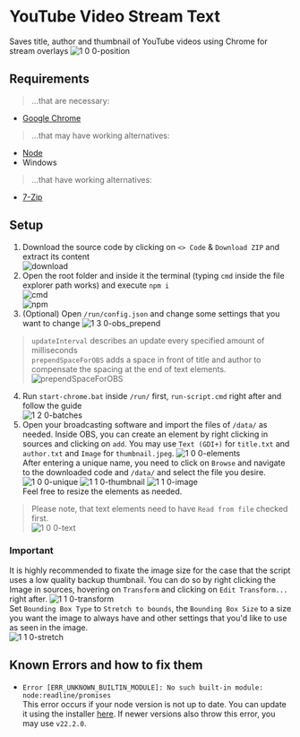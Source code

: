 # YouTube Video Stream Text

Saves title, author and thumbnail of YouTube videos using Chrome for stream overlays
![1 0 0-position](https://github.com/user-attachments/assets/70fd693d-6be7-43f1-ae88-ec40c74a54ff)

## Requirements

> ...that are necessary:
- [Google Chrome](https://www.google.com/chrome/de/download-chrome/)
> ...that may have working alternatives:
- [Node](https://nodejs.org/en/download/prebuilt-installer)
- Windows
> ...that have working alternatives:
- [7-Zip](https://7-zip.de/download.html)

## Setup

1. Download the source code by clicking on `<> Code` & `Download ZIP` and extract its content\
![download](https://github.com/ItsLeMax/YouTube-Video-Stream-Text/assets/80857459/883af1c1-5670-4325-88b3-24452ebc5acb)
2. Open the root folder and inside it the terminal (typing `cmd` inside the file explorer path works) and execute `npm i`\
![cmd](https://github.com/ItsLeMax/YouTube-Video-Stream-Text/assets/80857459/7334f1ee-197e-46e2-8909-2ea95e83f9f6)\
![npm](https://github.com/user-attachments/assets/25b67d93-759a-4ce7-875b-364aac09dcbd)
3. (Optional) Open `/run/config.json` and change some settings that you want to change
![1 3 0-obs_prepend](https://github.com/user-attachments/assets/9da339a5-9a3b-45fc-b432-fb4a32485119)
> `updateInterval` describes an update every specified amount of milliseconds\
> `prependSpaceForOBS` adds a space in front of title and author to compensate the spacing at the end of text elements.\
![prependSpaceForOBS](https://github.com/ItsLeMax/YouTube-Video-Stream-Text/assets/80857459/f4e7f163-a664-4c4d-abe5-fd32b89596f3)
4. Run `start-chrome.bat` inside `/run/` first, `run-script.cmd` right after and follow the guide\
![1 2 0-batches](https://github.com/user-attachments/assets/417b7583-673c-49d7-af63-4a2a9f1b9c16)
5. Open your broadcasting software and import the files of `/data/` as needed. Inside OBS, you can create an element by right clicking in sources and clicking on `add`. You may use `Text (GDI+)` for `title.txt` and `author.txt` and `Image` for `thumbnail.jpeg`.
![1 0 0-elements](https://github.com/user-attachments/assets/619863d2-1d77-40c1-a3f3-5b6a396f3a68)\
After entering a unique name, you need to click on `Browse` and navigate to the downloaded code and `/data/` and select the file you desire.\
![1 0 0-unique](https://github.com/user-attachments/assets/c1358468-7ce6-4431-ac34-179ea438fe11)
![1 1 0-thumbnail](https://github.com/user-attachments/assets/8b752b65-ba9c-4e79-ba9d-d406e36ecfa8)
![1 1 0-image](https://github.com/user-attachments/assets/c929af92-e6c6-45f3-89ce-d396a6aa7274)\
Feel free to resize the elements as needed.
> Please note, that text elements need to have `Read from file` checked first.\
![1 0 0-text](https://github.com/user-attachments/assets/79ba5cb8-e960-43ba-bf5f-5756e00ddfce)

### Important

It is highly recommended to fixate the image size for the case that the script uses a low quality backup thumbnail. You can do so by right clicking the Image in sources, hovering on `Transform` and clicking on `Edit Transform...` right after.
![1 1 0-transform](https://github.com/user-attachments/assets/d0454c29-4a75-4838-82ec-8d8cf81604a2)\
Set `Bounding Box Type` to `Stretch to bounds`, the `Bounding Box Size` to a size you want the image to always have and other settings that you'd like to use as seen in the image.\
![1 1 0-stretch](https://github.com/user-attachments/assets/4f398779-a2e0-4547-80f5-3c752899e736)

## Known Errors and how to fix them

- `Error [ERR_UNKNOWN_BUILTIN_MODULE]: No such built-in module: node:readline/promises`\
This error occurs if your node version is not up to date. You can update it using the installer [here](https://nodejs.org/en/download/prebuilt-installer). If newer versions also throw this error, you may use `v22.2.0`.